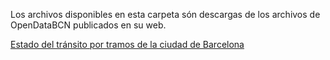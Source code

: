  Los archivos disponibles en esta carpeta són descargas de los archivos de OpenDataBCN publicados en su web.

[Estado del tránsito por tramos de la ciudad de Barcelona](https://opendata-ajuntament.barcelona.cat/data/es/dataset/trams)